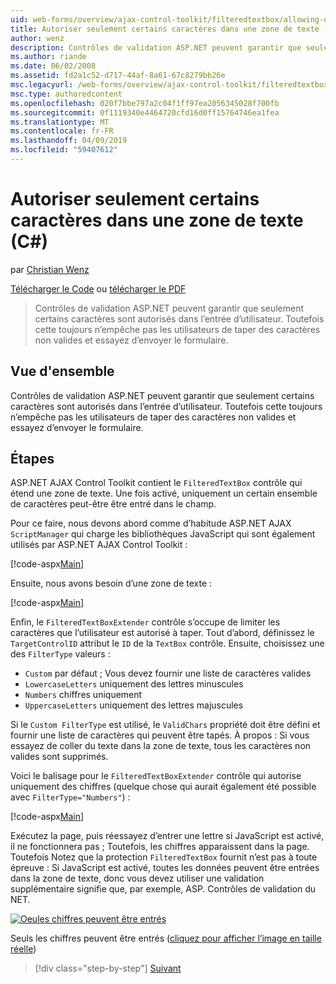 ```yaml
---
uid: web-forms/overview/ajax-control-toolkit/filteredtextbox/allowing-only-certain-characters-in-a-text-box-cs
title: Autoriser seulement certains caractères dans une zone de texte (c#) | Microsoft Docs
author: wenz
description: Contrôles de validation ASP.NET peuvent garantir que seulement certains caractères sont autorisés dans l’entrée d’utilisateur. Toutefois cela toujours n’empêche pas les utilisateurs de taper non valides...
ms.author: riande
ms.date: 06/02/2008
ms.assetid: fd2a1c52-d717-44af-8a61-67c8279bb26e
msc.legacyurl: /web-forms/overview/ajax-control-toolkit/filteredtextbox/allowing-only-certain-characters-in-a-text-box-cs
msc.type: authoredcontent
ms.openlocfilehash: 020f7bbe797a2c04f1ff97ea2056345028f700fb
ms.sourcegitcommit: 0f1119340e4464720cfd16d0ff15764746ea1fea
ms.translationtype: MT
ms.contentlocale: fr-FR
ms.lasthandoff: 04/09/2019
ms.locfileid: "59407612"
---
```

# <a name="allowing-only-certain-characters-in-a-text-box-c"></a>Autoriser seulement certains caractères dans une zone de texte (C#)

par [Christian Wenz](https://github.com/wenz)

[Télécharger le Code](http://download.microsoft.com/download/4/c/2/4c2def7a-0d23-4055-91f9-1f18504167d7/FilteredTextBox0.cs.zip) ou [télécharger le PDF](http://download.microsoft.com/download/b/6/a/b6ae89ee-df69-4c87-9bfb-ad1eb2b23373/filteredtextbox0CS.pdf)

> Contrôles de validation ASP.NET peuvent garantir que seulement certains caractères sont autorisés dans l’entrée d’utilisateur. Toutefois cette toujours n’empêche pas les utilisateurs de taper des caractères non valides et essayez d’envoyer le formulaire.


## <a name="overview"></a>Vue d'ensemble

Contrôles de validation ASP.NET peuvent garantir que seulement certains caractères sont autorisés dans l’entrée d’utilisateur. Toutefois cette toujours n’empêche pas les utilisateurs de taper des caractères non valides et essayez d’envoyer le formulaire.

## <a name="steps"></a>Étapes

ASP.NET AJAX Control Toolkit contient le `FilteredTextBox` contrôle qui étend une zone de texte. Une fois activé, uniquement un certain ensemble de caractères peut-être être entré dans le champ.

Pour ce faire, nous devons abord comme d’habitude ASP.NET AJAX `ScriptManager` qui charge les bibliothèques JavaScript qui sont également utilisés par ASP.NET AJAX Control Toolkit :

[!code-aspx[Main](allowing-only-certain-characters-in-a-text-box-cs/samples/sample1.aspx)]

Ensuite, nous avons besoin d’une zone de texte :

[!code-aspx[Main](allowing-only-certain-characters-in-a-text-box-cs/samples/sample2.aspx)]

Enfin, le `FilteredTextBoxExtender` contrôle s’occupe de limiter les caractères que l’utilisateur est autorisé à taper. Tout d’abord, définissez le `TargetControlID` attribut le `ID` de la `TextBox` contrôle. Ensuite, choisissez une des `FilterType` valeurs :

- `Custom` par défaut ; Vous devez fournir une liste de caractères valides
- `LowercaseLetters` uniquement des lettres minuscules
- `Numbers` chiffres uniquement
- `UppercaseLetters` uniquement des lettres majuscules

Si le `Custom FilterType` est utilisé, le `ValidChars` propriété doit être défini et fournir une liste de caractères qui peuvent être tapés. À propos : Si vous essayez de coller du texte dans la zone de texte, tous les caractères non valides sont supprimés.

Voici le balisage pour le `FilteredTextBoxExtender` contrôle qui autorise uniquement des chiffres (quelque chose qui aurait également été possible avec `FilterType="Numbers"`) :

[!code-aspx[Main](allowing-only-certain-characters-in-a-text-box-cs/samples/sample3.aspx)]

Exécutez la page, puis réessayez d’entrer une lettre si JavaScript est activé, il ne fonctionnera pas ; Toutefois, les chiffres apparaissent dans la page. Toutefois Notez que la protection `FilteredTextBox` fournit n’est pas à toute épreuve : Si JavaScript est activé, toutes les données peuvent être entrées dans la zone de texte, donc vous devez utiliser une validation supplémentaire signifie que, par exemple, ASP. Contrôles de validation du NET.


[![Oeules chiffres peuvent être entrés](allowing-only-certain-characters-in-a-text-box-cs/_static/image2.png)](allowing-only-certain-characters-in-a-text-box-cs/_static/image1.png)

Seuls les chiffres peuvent être entrés ([cliquez pour afficher l’image en taille réelle](allowing-only-certain-characters-in-a-text-box-cs/_static/image3.png))

> [!div class="step-by-step"]
> [Suivant](allowing-only-certain-characters-in-a-text-box-vb.md)

